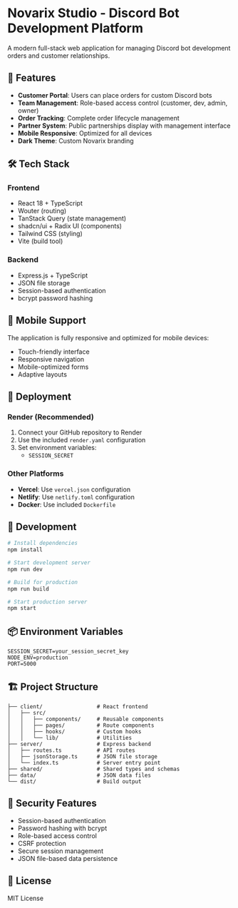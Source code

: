 # Novarix Studio - Discord Bot Development Platform

A modern full-stack web application for managing Discord bot development orders and customer relationships.

## 🚀 Features

- **Customer Portal**: Users can place orders for custom Discord bots
- **Team Management**: Role-based access control (customer, dev, admin, owner)
- **Order Tracking**: Complete order lifecycle management
- **Partner System**: Public partnerships display with management interface
- **Mobile Responsive**: Optimized for all devices
- **Dark Theme**: Custom Novarix branding

## 🛠️ Tech Stack

### Frontend
- React 18 + TypeScript
- Wouter (routing)
- TanStack Query (state management)
- shadcn/ui + Radix UI (components)
- Tailwind CSS (styling)
- Vite (build tool)

### Backend
- Express.js + TypeScript
- JSON file storage
- Session-based authentication
- bcrypt password hashing

## 📱 Mobile Support

The application is fully responsive and optimized for mobile devices:
- Touch-friendly interface
- Responsive navigation
- Mobile-optimized forms
- Adaptive layouts

## 🚀 Deployment

### Render (Recommended)
1. Connect your GitHub repository to Render
2. Use the included `render.yaml` configuration
3. Set environment variables:
   - `SESSION_SECRET`

### Other Platforms
- **Vercel**: Use `vercel.json` configuration
- **Netlify**: Use `netlify.toml` configuration
- **Docker**: Use included `Dockerfile`

## 🔧 Development

```bash
# Install dependencies
npm install

# Start development server
npm run dev

# Build for production
npm run build

# Start production server
npm start
```

## 📦 Environment Variables

```env
SESSION_SECRET=your_session_secret_key
NODE_ENV=production
PORT=5000
```

## 🏗️ Project Structure

```
├── client/                 # React frontend
│   ├── src/
│   │   ├── components/     # Reusable components
│   │   ├── pages/          # Route components
│   │   ├── hooks/          # Custom hooks
│   │   └── lib/            # Utilities
├── server/                 # Express backend
│   ├── routes.ts           # API routes
│   ├── jsonStorage.ts      # JSON file storage
│   └── index.ts            # Server entry point
├── shared/                 # Shared types and schemas
├── data/                   # JSON data files
└── dist/                   # Build output
```

## 🔐 Security Features

- Session-based authentication
- Password hashing with bcrypt
- Role-based access control
- CSRF protection
- Secure session management
- JSON file-based data persistence

## 📄 License

MIT License